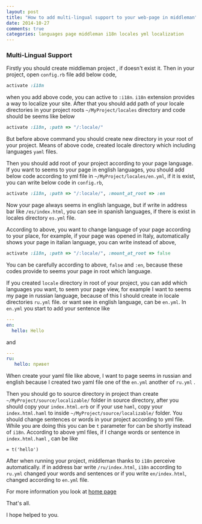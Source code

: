 ```yaml
---
layout: post
title: "How to add multi-lingual support to your web-page in middleman"
date: 2014-10-27 
comments: true
categories: languages page middleman i18n locales yml localization
---
```


### Multi-Lingual Support

Firstly you should create middleman project , if doesn't exist it. Then in your project, 
open `config.rb`  file add below code,

```ruby
activate :i18n
```

when you add above code, you can active to `:i18n`. `i18n` extension provides a way to localize your site. 
After that you should add path of your locale directories in your project roots `~/MyProject/locales` directory and code
should be seems like below

```ruby
activate :i18n, :path => "/:locale/"
```

But before above command you should create new directory in your root of your project. Means of above code, created 
locale directory which including languages `yaml` files.

Then you should add root of your project according to your page language. If you want to seems to your page in english 
languages, you should add below code according to yml file in `~/MyProject/locales/en.yml`, 
if it is exist, you can write below code in `config.rb`, 

```ruby
activate :i18n, :path => "/:locale/", :mount_at_root => :en
```

Now your page always seems in english language, but if write in address bar like `/es/index.html`, you can see in 
spanish languages, if there is exist in locales directory `es.yml` file. 

According to above,  you want to change language of your page according to your place, for example, if your page was opened in Italy,
automatically shows your page in italian language, you can write instead of above,

```ruby
activate :i18n, :path => "/:locale/", :mount_at_root => false
```

You can be carefully according to above, `false` and `:en`, because these codes provide to seems your page in root which language.
 
If you created `locale` directory in root of your project, you can add which languages you want, to seem your page view, 
for example I want to seems my page in russian language, because of this I should create in locale directories `ru.yml` file.
or want see in english language, can be `en.yml`. In `en.yml` you start to add your sentence like

```yaml
---
en:
  hello: Hello
```

and

```yaml
---
ru:
   hello: привет 
```


When create your yaml file like above, I want to page seems in russian and english because I created two yaml file 
one of the `en.yml` another of `ru.yml` . 

Then you should go to source directory in project than create `~/MyProject/source/localizable/` folder in source directory,
after you should copy your `index.html.erb` or if your use `haml`, copy your `index.html.haml` to inside `~/MyProject/source/localizable/`
folder. You should change sentences or words in your project according to yml file. While you are doing this you 
can be `t` parameter for can be shortly instead of `i18n`. According to above yml files, if I change words or sentence 
in `index.html.haml` , can be like

```haml
= t('hello')
```

After when running your project, middleman thanks to `i18n` perceive automatically. if in address bar 
write `/ru/index.html`, `i18n` according to `ru.yml` changed your words and sentences or if you write `en/index.html`, 
changed according to `en.yml` file.

For more information you look at [home page](http://middlemanapp.com/advanced/localization/)

That's all.


I hope helped to you.
